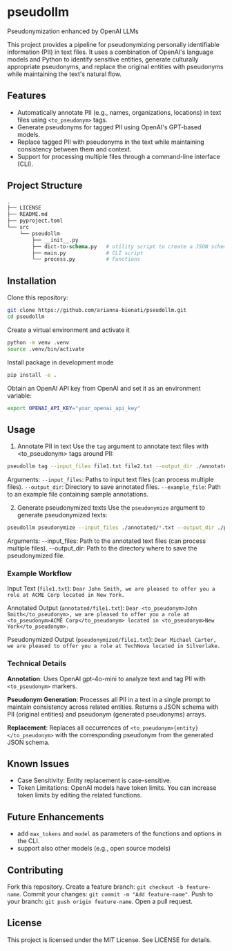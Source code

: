 # pseudollm
Pseudonymization enhanced by OpenAI LLMs

This project provides a pipeline for pseudonymizing personally identifiable information (PII) in text files. It uses a combination of OpenAI's language models and Python to identify sensitive entities, generate culturally appropriate pseudonyms, and replace the original entities with pseudonyms while maintaining the text's natural flow.

## Features
* Automatically annotate PII (e.g., names, organizations, locations) in text files using `<to_pseudonym>` tags.
* Generate pseudonyms for tagged PII using OpenAI's GPT-based models.
* Replace tagged PII with pseudonyms in the text while maintaining consistency between them and context.
* Support for processing multiple files through a command-line interface (CLI).

## Project Structure
```graphql
.
├── LICENSE
├── README.md
├── pyproject.toml
└── src
    └── pseudollm
        ├── __init__.py
        ├── dict-to-schema.py   # utility script to create a JSON schema given a dictionary
        ├── main.py             # CLI script
        └── process.py          # Functions
```

## Installation
Clone this repository:
```bash
git clone https://github.com/arianna-bienati/pseudollm.git
cd pseudollm
```
Create a virtual environment and activate it
```bash
python -m venv .venv
source .venv/bin/activate
```
Install package in development mode
```bash
pip install -e .
```
Obtain an OpenAI API key from OpenAI and set it as an environment variable:
```bash
export OPENAI_API_KEY="your_openai_api_key"
```

## Usage

1. Annotate PII in text
Use the `tag` argument to annotate text files with <to_pseudonym> tags around PII:

```bash
pseudollm tag --input_files file1.txt file2.txt --output_dir ./annotated --example_file example_annotation.txt
```
Arguments:
`--input_files`: Paths to input text files (can process multiple files). 
`--output_dir`: Directory to save annotated files.
`--example_file`: Path to an example file containing sample annotations.

2. Generate pseudonymized texts
Use the `pseudonymize` argument to generate pseudonymized texts:

```bash
pseudollm pseudonymize --input_files ./annotated/*.txt --output_dir ./pseudonymized
```
Arguments:
--input_files: Path to the annotated text files (can process multiple files).
--output_dir: Path to the directory where to save the pseudonymized file.

### Example Workflow
Input Text (`file1.txt`):
`Dear John Smith, we are pleased to offer you a role at ACME Corp located in New York.`

Annotated Output (`annotated/file1.txt`):
`Dear <to_pseudonym>John Smith</to_pseudonym>, we are pleased to offer you a role at <to_pseudonym>ACME Corp</to_pseudonym> located in <to_pseudonym>New York</to_pseudonym>.`

Pseudonymized Output (`pseudonymized/file1.txt`):
`Dear Michael Carter, we are pleased to offer you a role at TechNova located in Silverlake.`

### Technical Details

**Annotation**: Uses OpenAI gpt-4o-mini to analyze text and tag PII with `<to_pseudonym>` markers.

**Pseudonym Generation**: Processes all PII in a text in a single prompt to maintain consistency across related entities. Returns a JSON schema with PII (original entities) and pseudonym (generated pseudonyms) arrays.

**Replacement**: Replaces all occurrences of `<to_pseudonym>{entity}</to_pseudonym>` with the corresponding pseudonym from the generated JSON schema.

## Known Issues
* Case Sensitivity: Entity replacement is case-sensitive.
* Token Limitations: OpenAI models have token limits. You can increase token limits by editing the related functions.

## Future Enhancements
* add `max_tokens` and `model` as parameters of the functions and options in the CLI.
* support also other models (e.g., open source models)

## Contributing
Fork this repository.
Create a feature branch: `git checkout -b feature-name`.
Commit your changes: `git commit -m "Add feature-name"`.
Push to your branch: `git push origin feature-name`.
Open a pull request.

## License
This project is licensed under the MIT License. See LICENSE for details.